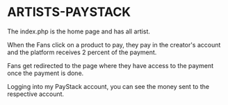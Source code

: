 # ARTISTS-PAYSTACK

The index.php is the home page and has all artist.

When the Fans click on a product to pay, they pay in the creator's account and the platform receives 2 percent of the payment.

Fans get redirected to the page where they have access to the payment once the payment is done.

Logging into my PayStack account, you can see the money sent to the respective account.
